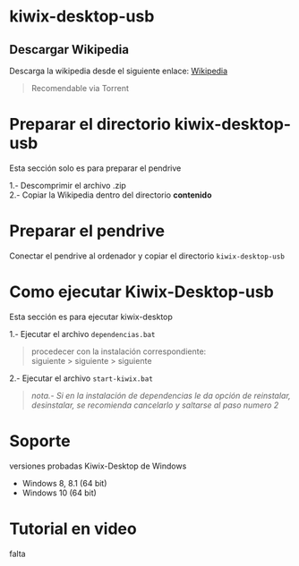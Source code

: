 # kiwix-desktop-usb


## Descargar Wikipedia

Descarga la wikipedia desde el siguiente enlace: [Wikipedia](https://library.kiwix.org/#lang=spa&category=wikipedia)  
> Recomendable via Torrent

# Preparar el directorio kiwix-desktop-usb

Esta sección solo es para preparar el pendrive

1.- Descomprimir el archivo .zip  
2.- Copiar la Wikipedia dentro del directorio **contenido**  


# Preparar el pendrive

Conectar el pendrive al ordenador y copiar el directorio `kiwix-desktop-usb`


# Como ejecutar Kiwix-Desktop-usb

Esta sección es para ejecutar kiwix-desktop 

1.- Ejecutar el archivo `dependencias.bat`   
> procedecer con la instalación correspondiente:  
siguiente > siguiente > siguiente  

2.- Ejecutar el archivo `start-kiwix.bat`

>*nota.- Si en la instalación de dependencias le da opción de reinstalar, desinstalar, se recomienda cancelarlo y saltarse al paso numero 2*

# Soporte

versiones probadas Kiwix-Desktop de Windows  
- Windows 8, 8.1 (64 bit)
- Windows 10 (64 bit)

# Tutorial en video

falta